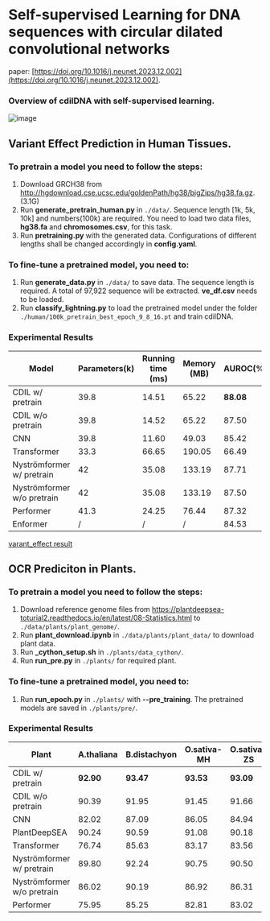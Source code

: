 # Self-supervised Learning for DNA sequences with circular dilated convolutional networks

paper: [https://doi.org/10.1016/j.neunet.2023.12.002](https://doi.org/10.1016/j.neunet.2023.12.002).

### Overview of cdilDNA with self-supervised learning.
![image](https://github.com/wiedersehne/cdilDNA/assets/8848011/17f25d7b-3370-4e85-97ab-1394e9bbe854)

## Variant Effect Prediction in Human Tissues. 
### To pretrain a model you need to follow the steps:
1. Download GRCH38 from http://hgdownload.cse.ucsc.edu/goldenPath/hg38/bigZips/hg38.fa.gz. (3.1G)
2. Run **generate_pretrain_human.py** in `./data/`. Sequence length [1k, 5k, 10k] and numbers(100k) are required. You need to load two data files, **hg38.fa** and **chromosomes.csv**, for this task.
3. Run **pretraining.py** with the generated data. Configurations of different lengths shall be changed accordingly in **config.yaml**.
### To fine-tune a pretrained model, you need to:
1. Run **generate_data.py** in `./data/` to save data. The sequence length is required. A total of 97,922 sequence will be extracted. **ve_df.csv** needs to be loaded.
2. Run **classify_lightning.py** to load the pretrained model under the folder `./human/100k_pretrain_best_epoch_9_8_16.pt` and train cdilDNA.
### Experimental Results

| Model                       | Parameters(k) | Running time (ms) | Memory (MB) | AUROC(%)  |
|-----------------------------|---------------|-------------------|-------------|-----------| 
| CDIL w/ pretrain            | 39.8          | 14.51             | 65.22       | **88.08** | 
| CDIL w/o pretrain           | 39.8          | 14.52             | 65.22       | 87.50     | 
| CNN                         | 39.8          | 11.60             | 49.03       | 85.42     | 
| Transformer                 | 33.3          | 66.65             | 190.05      | 66.49     |
| Nyströmformer w/ pretrain   | 42            | 35.08             | 133.19      | 87.71     |
| Nyströmformer w/o  pretrain | 42            | 35.08             | 133.19      | 87.50     |
| Performer                   | 41.3          | 24.25             | 76.44       | 87.32     |
| Enformer                    | /             | /                 | /           | 84.53     |

[varant_effect result](human_len.pdf)

## OCR Prediciton in Plants.

### To pretrain a model you need to follow the steps:
1. Download reference genome files from https://plantdeepsea-toturial2.readthedocs.io/en/latest/08-Statistics.html to `./data/plants/plant_genome/`.
2. Run **plant_download.ipynb** in `./data/plants/plant_data/` to download plant data.
3. Run **_cython_setup.sh** in `./plants/data_cython/`.
4. Run **run_pre.py** in `./plants/` for required plant.

### To fine-tune a pretrained model, you need to:
1. Run **run_epoch.py** in `./plants/` with **--pre_training**. The pretrained models are saved in `./plants/pre/`.

### Experimental Results
| Plant                      | A.thaliana | B.distachyon | O.sativa-MH | O.sativa-ZS | S.italica | S.bicolor | Z.mays    |
|----------------------------| ---------- | ------------ |-------------| ----------- |-----------| --------- |-----------|
| CDIL w/ pretrain           | **92.90**  | **93.47**    | **93.53**   | **93.09**   | **94.43** | **96.42** | **97.21** |
| CDIL w/o pretrain          | 90.39      | 91.95        | 91.45       | 91.66       | 92.42     | 95.80     | 95.87     |
| CNN                        | 82.02      | 87.09        | 86.05       | 84.94       | 88.30     | 91.52     | 89.79     |
| PlantDeepSEA               | 90.24      | 90.59        | 91.08       | 90.18       | 92.39     | 94.86     | 95.19     |
| Transformer                | 76.74      | 85.63        | 83.17       | 83.56       | 86.27     | 88.90     | 84.78     |
| Nyströmformer w/ pretrain  | 89.80      | 92.24        | 90.75       | 90.50       | 92.75     | 95.45     | 95.20     |
| Nyströmformer w/o pretrain | 86.02      | 90.19        | 86.92       | 86.31       | 90.94     | 93.67     | 89.77     |
| Performer                  | 75.95      | 85.25        | 82.81       | 83.02       | 86.60     | 88.09     | 85.13     |

[//]:![image](https://github.com/wiedersehne/cdilDNA/assets/8848011/304e2ce2-f009-4366-94c9-1f3427e530a7)
